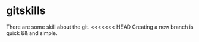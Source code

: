 # gitskills
There are some skill about the git.
<<<<<<< HEAD
Creating a new branch is quick && and simple.

